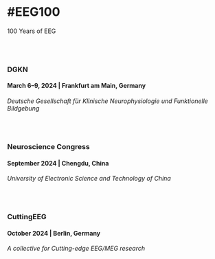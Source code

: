 ---
---

# #EEG100
100 Years of EEG

<br/><br/>

### DGKN 

#### March 6–9, 2024 | Frankfurt am Main, Germany

*Deutsche Gesellschaft für Klinische Neurophysiologie und Funktionelle Bildgebung*

<br/><br/>

### Neuroscience Congress

#### September 2024 | Chengdu, China

*University of Electronic Science and Technology of China*

<br/><br/>

### CuttingEEG 

#### October 2024 | Berlin, Germany

*A collective for Cutting-edge EEG/MEG research*

<br/><br/>

